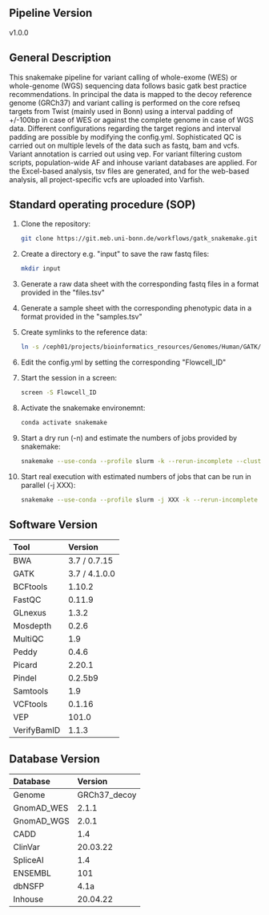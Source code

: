 ## Pipeline Version
v1.0.0


## General Description

This snakemake pipeline for variant calling of whole-exome (WES) or whole-genome (WGS) sequencing data follows basic gatk best practice recommendations. In principal the data is mapped to the decoy reference genome (GRCh37) and variant calling is performed on the core refseq targets from Twist (mainly used in Bonn) using a interval padding of +/-100bp in case of WES or against the complete genome in case of WGS data. Different configurations regarding the target regions and interval padding are possible by modifying the config.yml. Sophisticated QC is carried out on multiple levels of the data such as fastq, bam and vcfs. Variant annotation is carried out using vep. For variant filtering custom scripts, population-wide AF and inhouse variant databases are applied. For the Excel-based analysis, tsv files are generated, and for the web-based analysis, all project-specific vcfs are uploaded into Varfish.



## Standard operating procedure (SOP)

1. Clone the repository:

    ```bash
    git clone https://git.meb.uni-bonn.de/workflows/gatk_snakemake.git
    ```

2. Create a directory e.g. "input" to save the raw fastq files:

    ```bash
    mkdir input
    ```

3. Generate a raw data sheet with the corresponding fastq files in a format provided in the "files.tsv"

4. Generate a sample sheet with the corresponding phenotypic data in a format provided in the "samples.tsv"


5. Create symlinks to the reference data: 
    
    ```bash
    ln -s /ceph01/projects/bioinformatics_resources/Genomes/Human/GATK/b37/* library/
    ```

6. Edit the config.yml by setting the corresponding "Flowcell_ID"


7. Start the session in a screen:

    ```bash
    screen -S Flowcell_ID
    ```

8. Activate the snakemake environemnt:

    ```bash
    conda activate snakemake
    ```

9. Start a dry run (-n) and estimate the numbers of jobs provided by snakemake:

    ```bash
    snakemake --use-conda --profile slurm -k --rerun-incomplete --cluster-config cluster.yml --configfile config.yml -n
    ```

10. Start real execution with estimated numbers of jobs that can be run in parallel (-j XXX):

    ```bash
    snakemake --use-conda --profile slurm -j XXX -k --rerun-incomplete --cluster-config cluster.yml --configfile config.yml
    ```

## Software Version

| Tool      | Version |
| :---      | :--- |
| BWA       | 3.7  / 0.7.15  |
| GATK      | 3.7  / 4.1.0.0 |
| BCFtools  | 1.10.2    |
| FastQC    | 0.11.9    |
| GLnexus   | 1.3.2     |
| Mosdepth  | 0.2.6     |
| MultiQC   | 1.9       |
| Peddy     | 0.4.6     |
| Picard    | 2.20.1    |
| Pindel    | 0.2.5b9   |
| Samtools  | 1.9       |
| VCFtools  | 0.1.16    |
| VEP       | 101.0       |
| VerifyBamID  | 1.1.3    |


## Database Version

| Database      | Version |
| :---      | :--- |
| Genome       | GRCh37_decoy   |
| GnomAD_WES       | 2.1.1    |
| GnomAD_WGS       | 2.0.1    |
| CADD      | 1.4   |
| ClinVar  |  20.03.22   |
| SpliceAI    |  1.4   |
| ENSEMBL  | 101     |
| dbNSFP  | 4.1a     |
| Inhouse  | 20.04.22     |
